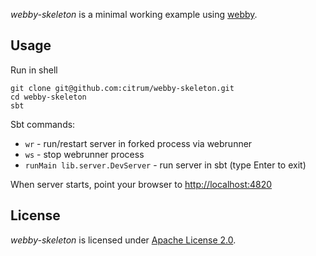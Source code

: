 _webby-skeleton_ is a minimal working example using [webby].

## Usage

Run in shell

```shell
git clone git@github.com:citrum/webby-skeleton.git
cd webby-skeleton
sbt
```

Sbt commands:

* `wr` - run/restart server in forked process via webrunner
* `ws` - stop webrunner process
* `runMain lib.server.DevServer` - run server in sbt (type Enter to exit)

When server starts, point your browser to [http://localhost:4820](http://localhost:4820)

## License

_webby-skeleton_ is licensed under [Apache License 2.0].

  [webby]: https://github.com/citrum/webby
  [Apache License 2.0]: http://www.apache.org/licenses/LICENSE-2.0

